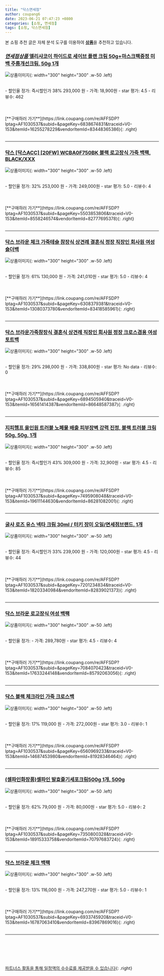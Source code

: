 ```yaml
---
title: "닥스면세점"
author: coupang6
date: 2023-06-21 07:47:23 +0800
categories: [쇼핑, 면세점]
tags: [쇼핑, 닥스면세점]
---
```


본 쇼핑 추천 글은 자체 분석 도구를 이용하여 [**상품**](https://link.coupang.com/a/bao1ui)을 추천하고 있습니다.

### [*면세점상품* 엘리샤코이 하이드로 세이브 플랜 크림 50g+마스크팩증정 미백 주름개선크림, 50g 1개](https://link.coupang.com/re/AFFSDP?lptag=AF1030537&subid=&pageKey=6838674831&traceid=V0-153&itemId=16255278229&vendorItemId=83448365386)

![상품이미지](https://thumbnail8.coupangcdn.com/thumbnails/remote/230x230ex/image/vendor_inventory/3bec/f42d3a5f1f9d0ca5d606120a33ba84f7e0a3924e09e43f39dfeddb5052e0.JPG){: width="300" height="300" .w-50 .left}


<br>
- 할인율 정가: 즉시할인가 38%  293,000   원
- 가격: 18,900원
- star 평가: 4.5
- 리뷰수: 462
<br>
<br>
<br>
<br>
[**구매하러 가기**](https://link.coupang.com/re/AFFSDP?lptag=AF1030537&subid=&pageKey=6838674831&traceid=V0-153&itemId=16255278229&vendorItemId=83448365386){: .right}
<br>
<br>

---

### [닥스 [닥스ACC] [20FW] WCBA0F750BK 블랙 로고장식 가죽 백팩, BLACK/XXX](https://link.coupang.com/re/AFFSDP?lptag=AF1030537&subid=&pageKey=5503853806&traceid=V0-153&itemId=8558246574&vendorItemId=82777695378)

![상품이미지](https://thumbnail6.coupangcdn.com/thumbnails/remote/230x230ex/image/vendor_inventory/e8eb/76176ae0bb8a806e0ce397f373505e7672a130850c923ef3d85a31d21290.PNG){: width="300" height="300" .w-50 .left}


<br>
- 할인율 정가: 32%  253,000   원
- 가격: 249,000원
- star 평가: 5.0
- 리뷰수: 4
<br>
<br>
<br>
<br>
[**구매하러 가기**](https://link.coupang.com/re/AFFSDP?lptag=AF1030537&subid=&pageKey=5503853806&traceid=V0-153&itemId=8558246574&vendorItemId=82777695378){: .right}
<br>
<br>

---

### [닥스 브라운 체크 가죽테슬 참장식 상견례 결혼식 정장 직장인 회사원 여성 숄더백](https://link.coupang.com/re/AFFSDP?lptag=AF1030537&subid=&pageKey=6308379381&traceid=V0-153&itemId=13080373780&vendorItemId=83418585961)

![상품이미지](https://thumbnail6.coupangcdn.com/thumbnails/remote/230x230ex/image/vendor_inventory/bc77/03c39a995c8b28cce0e749a0684d935b3052fabc59853c3c0052da44d0fb.jpg){: width="300" height="300" .w-50 .left}


<br>
- 할인율 정가: 61%  130,000   원
- 가격: 241,010원
- star 평가: 5.0
- 리뷰수: 4
<br>
<br>
<br>
<br>
[**구매하러 가기**](https://link.coupang.com/re/AFFSDP?lptag=AF1030537&subid=&pageKey=6308379381&traceid=V0-153&itemId=13080373780&vendorItemId=83418585961){: .right}
<br>
<br>

---

### [닥스 브라운가죽참장식 결혼식 상견례 직장인 회사원 정장 크로스겸용 여성토트백](https://link.coupang.com/re/AFFSDP?lptag=AF1030537&subid=&pageKey=6894505940&traceid=V0-153&itemId=16561414387&vendorItemId=86648587387)

![상품이미지](https://thumbnail10.coupangcdn.com/thumbnails/remote/230x230ex/image/vendor_inventory/e411/a7fa721ffa323b4399cda353b1dd2d90073100e9e7a4e9660181ba12bd8b.jpg){: width="300" height="300" .w-50 .left}


<br>
- 할인율 정가: 29%  298,000   원
- 가격: 338,800원
- star 평가: No data
- 리뷰수: 0
<br>
<br>
<br>
<br>
[**구매하러 가기**](https://link.coupang.com/re/AFFSDP?lptag=AF1030537&subid=&pageKey=6894505940&traceid=V0-153&itemId=16561414387&vendorItemId=86648587387){: .right}
<br>
<br>

---

### [지피헴프 올인원 트러블 노폐물 배출 피부장벽 강력 진정, 블랙 트러블 크림 50g, 50g, 1개](https://link.coupang.com/re/AFFSDP?lptag=AF1030537&subid=&pageKey=7495908048&traceid=V0-153&itemId=19611144630&vendorItemId=86281082001)

![상품이미지](https://thumbnail7.coupangcdn.com/thumbnails/remote/230x230ex/image/vendor_inventory/427e/3a7e47ea683638440a1506489f50b94d5775e313a381bbbc943f82ebfb3f.jpg){: width="300" height="300" .w-50 .left}


<br>
- 할인율 정가: 즉시할인가 43%  309,000   원
- 가격: 32,900원
- star 평가: 4.5
- 리뷰수: 85
<br>
<br>
<br>
<br>
[**구매하러 가기**](https://link.coupang.com/re/AFFSDP?lptag=AF1030537&subid=&pageKey=7495908048&traceid=V0-153&itemId=19611144630&vendorItemId=86281082001){: .right}
<br>
<br>

---

### [굴샤 로즈 유스 넥타 크림 30ml / 터키 장미 오일/면세점브랜드, 1개](https://link.coupang.com/re/AFFSDP?lptag=AF1030537&subid=&pageKey=7201234834&traceid=V0-153&itemId=18203340984&vendorItemId=82839021373)

![상품이미지](https://thumbnail9.coupangcdn.com/thumbnails/remote/230x230ex/image/vendor_inventory/dd1e/13c382def046fafed7a250705486dd86819157888fc05158f2bb7cc33771.jpg){: width="300" height="300" .w-50 .left}


<br>
- 할인율 정가: 즉시할인가 33%  239,000   원
- 가격: 120,000원
- star 평가: 4.5
- 리뷰수: 44
<br>
<br>
<br>
<br>
[**구매하러 가기**](https://link.coupang.com/re/AFFSDP?lptag=AF1030537&subid=&pageKey=7201234834&traceid=V0-153&itemId=18203340984&vendorItemId=82839021373){: .right}
<br>
<br>

---

### [닥스 브라운 로고장식 여성 백팩](https://link.coupang.com/re/AFFSDP?lptag=AF1030537&subid=&pageKey=7084070423&traceid=V0-153&itemId=17633244148&vendorItemId=85792063056)

![상품이미지](https://thumbnail8.coupangcdn.com/thumbnails/remote/230x230ex/image/vendor_inventory/a0cf/be68a5eafe81d080085a0aee7a92309ec42a16872d1cd79935dcb182d935.jpg){: width="300" height="300" .w-50 .left}


<br>
- 할인율 정가: 
- 가격: 289,780원
- star 평가: 4.5
- 리뷰수: 4
<br>
<br>
<br>
<br>
[**구매하러 가기**](https://link.coupang.com/re/AFFSDP?lptag=AF1030537&subid=&pageKey=7084070423&traceid=V0-153&itemId=17633244148&vendorItemId=85792063056){: .right}
<br>
<br>

---

### [닥스 블랙 체크라인 가죽 크로스백](https://link.coupang.com/re/AFFSDP?lptag=AF1030537&subid=&pageKey=6560969233&traceid=V0-153&itemId=14687453980&vendorItemId=81928346464)

![상품이미지](https://thumbnail6.coupangcdn.com/thumbnails/remote/230x230ex/image/vendor_inventory/2317/b5c787214aca44be6c8cbf87afe8ca4ac30a9dc2cdbeb3f8a1ff3355b660.png){: width="300" height="300" .w-50 .left}


<br>
- 할인율 정가: 17%  119,000   원
- 가격: 272,000원
- star 평가: 3.0
- 리뷰수: 1
<br>
<br>
<br>
<br>
[**구매하러 가기**](https://link.coupang.com/re/AFFSDP?lptag=AF1030537&subid=&pageKey=6560969233&traceid=V0-153&itemId=14687453980&vendorItemId=81928346464){: .right}
<br>
<br>

---

### [(셀파인화장품)셀파인 발효줄기세포크림500g 1개, 500g](https://link.coupang.com/re/AFFSDP?lptag=AF1030537&subid=&pageKey=7350800328&traceid=V0-153&itemId=18915333758&vendorItemId=70797683724)

![상품이미지](https://thumbnail10.coupangcdn.com/thumbnails/remote/230x230ex/image/vendor_inventory/0172/835ecf93d33c54e62f1d56f3c685df9188e16dc7e89dcab950f92c6a782d.jpg){: width="300" height="300" .w-50 .left}


<br>
- 할인율 정가: 62%  79,000   원
- 가격: 80,000원
- star 평가: 5.0
- 리뷰수: 2
<br>
<br>
<br>
<br>
[**구매하러 가기**](https://link.coupang.com/re/AFFSDP?lptag=AF1030537&subid=&pageKey=7350800328&traceid=V0-153&itemId=18915333758&vendorItemId=70797683724){: .right}
<br>
<br>

---

### [닥스 브라운 체크 백팩](https://link.coupang.com/re/AFFSDP?lptag=AF1030537&subid=&pageKey=6933745920&traceid=V0-153&itemId=16787063410&vendorItemId=83967869016)

![상품이미지](https://thumbnail6.coupangcdn.com/thumbnails/remote/230x230ex/image/vendor_inventory/49fc/c62e4a7091eaec6e87607f49b4e34ba9cf6f74debd830e016e482333def1.jpg){: width="300" height="300" .w-50 .left}


<br>
- 할인율 정가: 13%  116,000   원
- 가격: 247,270원
- star 평가: 5.0
- 리뷰수: 1
<br>
<br>
<br>
<br>
[**구매하러 가기**](https://link.coupang.com/re/AFFSDP?lptag=AF1030537&subid=&pageKey=6933745920&traceid=V0-153&itemId=16787063410&vendorItemId=83967869016){: .right}
<br>
<br>

---
<br><br><br><br><br> [파트너스 활동을 통해 일정액의 수수료를 제공받을 수 있습니다](https://link.coupang.com/a/bao1ui){: .right}